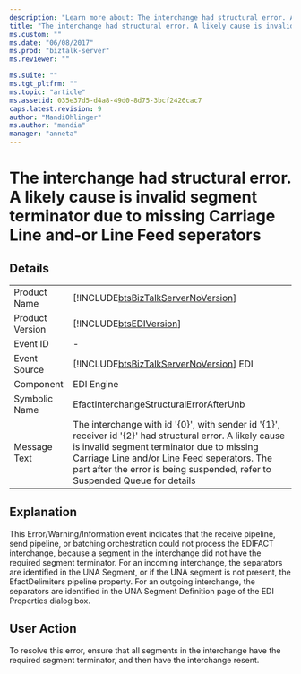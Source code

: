 ```yaml
---
description: "Learn more about: The interchange had structural error. A likely cause is invalid segment terminator due to missing Carriage Line and-or Line Feed seperators"
title: "The interchange had structural error. A likely cause is invalid segment terminator due to missing Carriage Line and-or Line Feed seperators | Microsoft Docs"
ms.custom: ""
ms.date: "06/08/2017"
ms.prod: "biztalk-server"
ms.reviewer: ""

ms.suite: ""
ms.tgt_pltfrm: ""
ms.topic: "article"
ms.assetid: 035e37d5-d4a8-49d0-8d75-3bcf2426cac7
caps.latest.revision: 9
author: "MandiOhlinger"
ms.author: "mandia"
manager: "anneta"
---
```

# The interchange had structural error. A likely cause is invalid segment terminator due to missing Carriage Line and-or Line Feed seperators
## Details  
  
|                 |                                                                                                                                                                                                                                                                                       |
|-----------------|---------------------------------------------------------------------------------------------------------------------------------------------------------------------------------------------------------------------------------------------------------------------------------------|
|  Product Name   |                                                                                                  [!INCLUDE[btsBizTalkServerNoVersion](../includes/btsbiztalkservernoversion-md.md)]                                                                                                   |
| Product Version |                                                                                                              [!INCLUDE[btsEDIVersion](../includes/btsediversion-md.md)]                                                                                                               |
|    Event ID     |                                                                                                                                           -                                                                                                                                           |
|  Event Source   |                                                                                                [!INCLUDE[btsBizTalkServerNoVersion](../includes/btsbiztalkservernoversion-md.md)] EDI                                                                                                 |
|    Component    |                                                                                                                                      EDI Engine                                                                                                                                       |
|  Symbolic Name  |                                                                                                                        EfactInterchangeStructuralErrorAfterUnb                                                                                                                        |
|  Message Text   | The interchange with id '{0}', with sender id '{1}', receiver id '{2}' had structural error. A likely cause is invalid segment terminator due to missing Carriage Line and/or Line Feed seperators. The part after the error is being suspended, refer to Suspended Queue for details |
  
## Explanation  
 This Error/Warning/Information event indicates that the receive pipeline, send pipeline, or batching orchestration could not process the EDIFACT interchange, because a segment in the interchange did not have the required segment terminator. For an incoming interchange, the separators are identified in the UNA Segment, or if the UNA segment is not present, the EfactDelimiters pipeline property. For an outgoing interchange, the separators are identified in the UNA Segment Definition page of the EDI Properties dialog box.  
  
## User Action  
 To resolve this error, ensure that all segments in the interchange have the required segment terminator, and then have the interchange resent.
